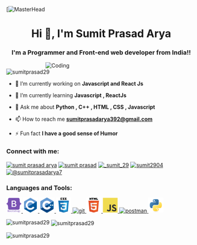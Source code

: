 [![MasterHead](https://indoanalytica.com/static/images/banner-2.gif)
<h1 align="center">Hi 👋, I'm Sumit Prasad Arya</h1>
<h3 align="center">I'm a Programmer and Front-end web developer from India!!</h3>
<img align="right" src="https://cdn.videoplasty.com/animation/chill-coding-programming-lo-fi-animation-stock-animation-21874-1280x720.jpg" alt="Coding" width="400">


<p align="left"> <img src="https://komarev.com/ghpvc/?username=sumitprasad29&label=Profile%20views&color=0e75b6&style=flat" alt="sumitprasad29" /> </p>

- 🔭 I’m currently working on **Javascript and React Js**

- 🌱 I’m currently learning **Javascript , ReactJs**

- 💬 Ask me about **Python , C++ , HTML , CSS , Javascript**

- 📫 How to reach me **sumitprasadarya392@gmail.com**

- ⚡ Fun fact **I have a good sense of Humor**

<h3 align="left">Connect with me:</h3>
<p align="left">
<a href="https://linkedin.com/in/sumit prasad arya" target="blank"><img align="center" src="https://raw.githubusercontent.com/rahuldkjain/github-profile-readme-generator/master/src/images/icons/Social/linked-in-alt.svg" alt="sumit prasad arya" height="30" width="40" /></a>
<a href="https://fb.com/sumit prasad" target="blank"><img align="center" src="https://raw.githubusercontent.com/rahuldkjain/github-profile-readme-generator/master/src/images/icons/Social/facebook.svg" alt="sumit prasad" height="30" width="40" /></a>
<a href="https://instagram.com/_sumit_29" target="blank"><img align="center" src="https://raw.githubusercontent.com/rahuldkjain/github-profile-readme-generator/master/src/images/icons/Social/instagram.svg" alt="_sumit_29" height="30" width="40" /></a>
<a href="https://www.codechef.com/users/sumit2904" target="blank"><img align="center" src="https://cdn.jsdelivr.net/npm/simple-icons@3.1.0/icons/codechef.svg" alt="sumit2904" height="30" width="40" /></a>
<a href="https://www.hackerrank.com/@sumitprasadarya7" target="blank"><img align="center" src="https://raw.githubusercontent.com/rahuldkjain/github-profile-readme-generator/master/src/images/icons/Social/hackerrank.svg" alt="@sumitprasadarya7" height="30" width="40" /></a>
</p>

<h3 align="left">Languages and Tools:</h3>
<p align="left"> <a href="https://getbootstrap.com" target="_blank" rel="noreferrer"> <img src="https://raw.githubusercontent.com/devicons/devicon/master/icons/bootstrap/bootstrap-plain-wordmark.svg" alt="bootstrap" width="40" height="40"/> </a> <a href="https://www.cprogramming.com/" target="_blank" rel="noreferrer"> <img src="https://raw.githubusercontent.com/devicons/devicon/master/icons/c/c-original.svg" alt="c" width="40" height="40"/> </a> <a href="https://www.w3schools.com/cpp/" target="_blank" rel="noreferrer"> <img src="https://raw.githubusercontent.com/devicons/devicon/master/icons/cplusplus/cplusplus-original.svg" alt="cplusplus" width="40" height="40"/> </a> <a href="https://www.w3schools.com/css/" target="_blank" rel="noreferrer"> <img src="https://raw.githubusercontent.com/devicons/devicon/master/icons/css3/css3-original-wordmark.svg" alt="css3" width="40" height="40"/> </a> <a href="https://git-scm.com/" target="_blank" rel="noreferrer"> <img src="https://www.vectorlogo.zone/logos/git-scm/git-scm-icon.svg" alt="git" width="40" height="40"/> </a> <a href="https://www.w3.org/html/" target="_blank" rel="noreferrer"> <img src="https://raw.githubusercontent.com/devicons/devicon/master/icons/html5/html5-original-wordmark.svg" alt="html5" width="40" height="40"/> </a> <a href="https://developer.mozilla.org/en-US/docs/Web/JavaScript" target="_blank" rel="noreferrer"> <img src="https://raw.githubusercontent.com/devicons/devicon/master/icons/javascript/javascript-original.svg" alt="javascript" width="40" height="40"/> </a> <a href="https://postman.com" target="_blank" rel="noreferrer"> <img src="https://www.vectorlogo.zone/logos/getpostman/getpostman-icon.svg" alt="postman" width="40" height="40"/> </a> <a href="https://www.python.org" target="_blank" rel="noreferrer"> <img src="https://raw.githubusercontent.com/devicons/devicon/master/icons/python/python-original.svg" alt="python" width="40" height="40"/> </a> </p>

<p><img align="left" src="https://github-readme-stats.vercel.app/api/top-langs?username=sumitprasad29&show_icons=true&locale=en&layout=compact" alt="sumitprasad29" /></p>

<p>&nbsp;<img align="center" src="https://github-readme-stats.vercel.app/api?username=sumitprasad29&show_icons=true&locale=en" alt="sumitprasad29" /></p>

<p><img align="center" src="https://github-readme-streak-stats.herokuapp.com/?user=sumitprasad29&" alt="sumitprasad29" /></p>

